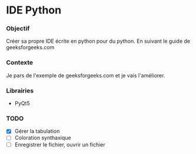 # IDE Python

### Objectif
Créer sa propre IDE écrite en python pour du python. En suivant le guide de geeksforgeeks.com

### Contexte
Je pars de l'exemple de geeksforgeeks.com et je vais l'améliorer.

### Librairies
- PyQt5

### TODO

- [x] Gérer la tabulation
- [ ] Coloration synthaxique
- [ ] Enregistrer le fichier, ouvrir un fichier
